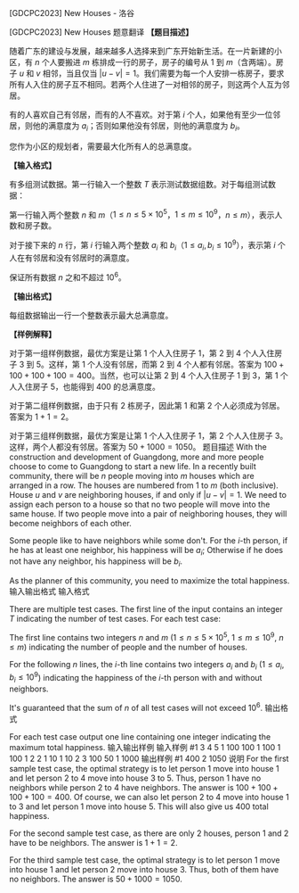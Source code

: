 



[GDCPC2023] New Houses - 洛谷














[GDCPC2023] New Houses
题意翻译
**【题目描述】**

随着广东的建设与发展，越来越多人选择来到广东开始新生活。在一片新建的小区，有 $n$ 个人要搬进 $m$ 栋排成一行的房子，房子的编号从 $1$ 到 $m$（含两端）。房子 $u$ 和 $v$ 相邻，当且仅当 $|u-v|=1$。我们需要为每一个人安排一栋房子，要求所有人入住的房子互不相同。若两个人住进了一对相邻的房子，则这两个人互为邻居。

有的人喜欢自己有邻居，而有的人不喜欢。对于第 $i$ 个人，如果他有至少一位邻居，则他的满意度为 $a_i$；否则如果他没有邻居，则他的满意度为 $b_i$。

您作为小区的规划者，需要最大化所有人的总满意度。

**【输入格式】**

有多组测试数据。第一行输入一个整数 $T$ 表示测试数据组数。对于每组测试数据：

第一行输入两个整数 $n$ 和 $m$（$1 \le n \le 5 \times 10^5$，$1 \le m \le 10^9$，$n \le m$），表示人数和房子数。

对于接下来的 $n$ 行，第 $i$ 行输入两个整数 $a_i$ 和 $b_i$（$1 \le a_i, b_i \le 10^9$），表示第 $i$ 个人在有邻居和没有邻居时的满意度。

保证所有数据 $n$ 之和不超过 $10^6$。

**【输出格式】**

每组数据输出一行一个整数表示最大总满意度。

**【样例解释】**

对于第一组样例数据，最优方案是让第 $1$ 个人入住房子 $1$，第 $2$ 到 $4$ 个人入住房子 $3$ 到 $5$。这样，第 $1$ 个人没有邻居，而第 $2$ 到 $4$ 个人都有邻居。答案为 $100 + 100 + 100 + 100 = 400$。当然，也可以让第 $2$ 到 $4$ 个人入住房子 $1$ 到 $3$，第 $1$ 个人入住房子 $5$，也能得到 $400$ 的总满意度。

对于第二组样例数据，由于只有 $2$ 栋房子，因此第 $1$ 和第 $2$ 个人必须成为邻居。答案为 $1 + 1 = 2$。

对于第三组样例数据，最优方案是让第 $1$ 个人入住房子 $1$，第 $2$ 个人入住房子 $3$。这样，两个人都没有邻居。答案为 $50 + 1000 = 1050$。
题目描述
With the construction and development of Guangdong, more and more people choose to come to Guangdong to start a new life. In a recently built community, there will be $n$ people moving into $m$ houses which are arranged in a row. The houses are numbered from $1$ to $m$ (both inclusive). House $u$ and $v$ are neighboring houses, if and only if $|u-v|=1$. We need to assign each person to a house so that no two people will move into the same house. If two people move into a pair of neighboring houses, they will become neighbors of each other.

Some people like to have neighbors while some don't. For the $i$-th person, if he has at least one neighbor, his happiness will be $a_i$; Otherwise if he does not have any neighbor, his happiness will be $b_i$.

As the planner of this community, you need to maximize the total happiness.
输入输出格式
输入格式

There are multiple test cases. The first line of the input contains an integer $T$ indicating the number of test cases. For each test case:

The first line contains two integers $n$ and $m$ ($1 \le n \le 5 \times 10^5$, $1 \le m \le 10^9$, $n \le m$) indicating the number of people and the number of houses.

For the following $n$ lines, the $i$-th line contains two integers $a_i$ and $b_i$ ($1 \le a_i, b_i \le 10^9$) indicating the happiness of the $i$-th person with and without neighbors.

It's guaranteed that the sum of $n$ of all test cases will not exceed $10^6$.
输出格式

For each test case output one line containing one integer indicating the maximum total happiness.
输入输出样例
输入样例 #1
3
4 5
1 100
100 1
100 1
100 1
2 2
1 10
1 10
2 3
100 50
1 1000
输出样例 #1
400
2
1050
说明
For the first sample test case, the optimal strategy is to let person $1$ move into house $1$ and let person $2$ to $4$ move into house $3$ to $5$. Thus, person $1$ have no neighbors while person $2$ to $4$ have neighbors. The answer is $100 + 100 + 100 + 100 = 400$. Of course, we can also let person $2$ to $4$ move into house $1$ to $3$ and let person $1$ move into house $5$. This will also give us $400$ total happiness.

For the second sample test case, as there are only $2$ houses, person $1$ and $2$ have to be neighbors. The answer is $1 + 1 = 2$.

For the third sample test case, the optimal strategy is to let person $1$ move into house $1$ and let person $2$ move into house $3$. Thus, both of them have no neighbors. The answer is $50 + 1000 = 1050$.






